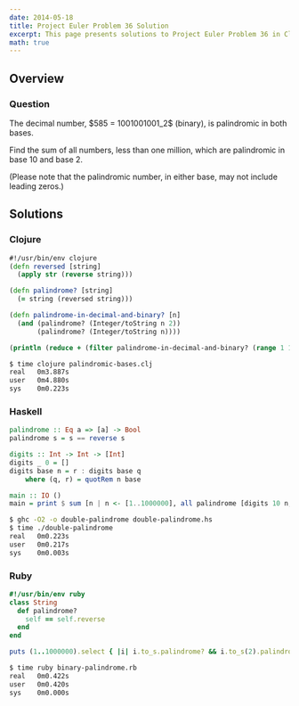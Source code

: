 ```yaml
---
date: 2014-05-18
title: Project Euler Problem 36 Solution
excerpt: This page presents solutions to Project Euler Problem 36 in Clojure, Haskell and Ruby.
math: true
---
```



## Overview


### Question

<p>
The decimal number, $585 = 1001001001_2$ (binary), is palindromic in both bases.
</p>

<p>
Find the sum of all numbers, less than one million, which are palindromic in base 10 and base 2.
</p>

<p>
(Please note that the palindromic number, in either base, may not include leading zeros.)
</p>






## Solutions

### Clojure

```clojure
#!/usr/bin/env clojure
(defn reversed [string]
  (apply str (reverse string)))

(defn palindrome? [string]
  (= string (reversed string)))

(defn palindrome-in-decimal-and-binary? [n]
  (and (palindrome? (Integer/toString n 2))
       (palindrome? (Integer/toString n))))

(println (reduce + (filter palindrome-in-decimal-and-binary? (range 1 1000000))))
```


```bash
$ time clojure palindromic-bases.clj
real   0m3.887s
user   0m4.880s
sys    0m0.223s
```



### Haskell

```haskell
palindrome :: Eq a => [a] -> Bool
palindrome s = s == reverse s

digits :: Int -> Int -> [Int]
digits _ 0 = []
digits base n = r : digits base q
    where (q, r) = quotRem n base

main :: IO ()
main = print $ sum [n | n <- [1..1000000], all palindrome [digits 10 n, digits 2 n]]
```


```bash
$ ghc -O2 -o double-palindrome double-palindrome.hs
$ time ./double-palindrome
real   0m0.223s
user   0m0.217s
sys    0m0.003s
```



### Ruby

```ruby
#!/usr/bin/env ruby
class String
  def palindrome?
    self == self.reverse
  end
end

puts (1..1000000).select { |i| i.to_s.palindrome? && i.to_s(2).palindrome? }.reduce(:+)
```


```bash
$ time ruby binary-palindrome.rb
real   0m0.422s
user   0m0.420s
sys    0m0.000s
```


